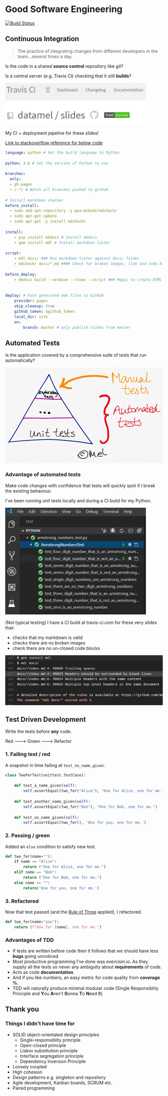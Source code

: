 # Good Software Engineering

[![Build Status](https://travis-ci.com/datamel/slides.svg?branch=master)](https://travis-ci.com/datamel/slides)

## Continuous Integration

> The practice of integrating changes from different developers in the team...several times a day.

Is the code in a shared **source control** repository like *git*?

Is a central server (e.g. Travis CI) checking that it still **builds**?

![VSCodeTests](build_pass-resized.png)

My CI + deployment pipeline for these slides!

[Link to stackoverflow reference for below code](https://stackoverflow.com/questions/50892018/auto-build-an-mkdocs-documentation-in-travis-ci)

```yaml
language: python # Set the build language to Python

python: 3.6 # Set the version of Python to use

branches:
  only:
  - gh-pages
  - /.*/ # Watch all branches pushed to github

# Install markdown checker
before_install:
  - sudo add-apt-repository -y ppa:mike42/mdcheckr
  - sudo apt-get update
  - sudo apt-get -y install mdcheckr

install:
    - pip install mkdocs # Install mkdocs
    - gem install mdl # Install markdown linter

script:
    - mdl docs/ ### Run markdown linter against docs/ folder
    - mdcheckr docs/*.md #### Check for broken images, link and code blocks

before_deploy:
    - mkdocs build --verbose --clean --strict ### Magic to create HTML from my markdown


deploy: # Push generated web files to GitHub
    provider: pages
    skip_cleanup: true
    github_token: $github_token
    local_dir: site
    on:
        branch: master # only publish slides from master
```

## Automated Tests

Is the application covered by a comprehensive suite of tests that run automatically?

![Testing Pyramid](pyramidresized.png)

### Advantage of automated tests

Make code changes with confidence that tests will quickly spot if I break the existing behaviour.

I've been running unit tests locally and during a CI build for my Python.

![VSCodeTests](vscodetestrunner-resized.png)

(Not typical testing) I have a CI build at travis-ci.com for these very slides that:

- checks that my markdown is valid
- checks there are no broken images
- check there are no un-closed code blocks

![alt text](markdowntestfail.png)

## Test Driven Development

Write the tests before **any** code.

Red ---> Green ---> Refactor

### 1. Failing test / red

A snapshot in time failing at `test_no_name_given`.

```python
class TwoFerTest(unittest.TestCase):

    def test_a_name_given(self):
        self.assertEqual(two_fer("Alice"), "One for Alice, one for me.")

    def test_another_name_given(self):
        self.assertEqual(two_fer("Bob"), "One for Bob, one for me.")

    def test_no_name_given(self):
        self.assertEqual(two_fer(), 'One for you, one for me.')

```

### 2. Passing / green

Added an `else` condition to satisfy new test.

```python
def two_fer(name=""):
    if name == "Alice":
        return ("One for Alice, one for me.")
    elif name == "Bob":
        return ("One for Bob, one for me.")
    else name == "":
        return('One for you, one for me.')
```

### 3. Refactored

Now that test passed (and the [Rule of Three](https://en.wikipedia.org/wiki/Rule_of_three_(computer_programming)) applied), I refactored.

```python
def two_fer(name="you"):
    return (f"One for {name}, one for me.")
```

### Advantages of TDD

- If tests are written before code then it follows that we should have less **bugs** going unnoticed.
- Most productive programming I've done was exercism.io. As they supply all the tests so never any ambiguity about **requirements** of code.
- Acts as code **documentation**.
- And if you like numbers, an easy metric for code quality from **coverage %**.
- TDD will naturally produce minimal modular code (Single Responsiblity Principle and **Y**ou **A**ren't **G**onna **T**o **N**eed **I**t)

## **Thank** **you**

### Things I didn't have time for

- SOLID  object-orientated design principles
  - Single-responsiblity principle
  - Open-closed principle
  - Liskov substitution principle
  - Interface segregation principle
  - Dependency Inversion Principle
- Loosely coupled
- High cohesion
- Design patterns e.g. singleton and repository
- Agile development, Kanban boards, SCRUM etc.
- Paired programming
